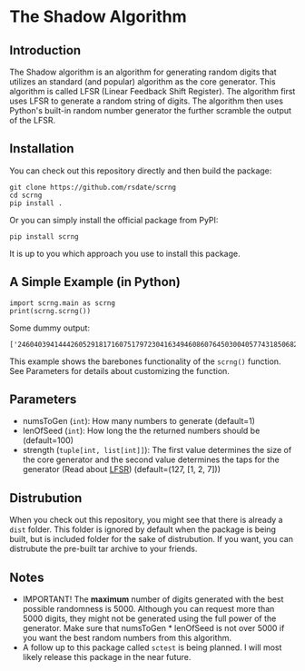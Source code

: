 # The Shadow Algorithm

## Introduction

The Shadow algorithm is an algorithm for generating random digits that utilizes an standard (and popular) algorithm as the core generator. This algorithm is called LFSR (Linear Feedback Shift Register). The algorithm first uses LFSR to generate a random string of digits. The algorithm then uses Python's built-in random number generator the further scramble the output of the LFSR.

## Installation
You can check out this repository directly and then build the
package:
```
git clone https://github.com/rsdate/scrng
cd scrng
pip install .
```
Or you can simply install the official package from PyPI:
```
pip install scrng
```
It is up to you which approach you use to install this package.

## A Simple Example (in Python)

```
import scrng.main as scrng
print(scrng.scrng())
```
Some dummy output:
```
['2460403941444260529181716075179723041634946086076450300405774318506821593208121188927143953150202887']
```
This example shows the barebones functionality of the ```scrng()``` function. See Parameters for details about customizing the function.
## Parameters
* numsToGen (```int```): How many numbers to generate (default=1)
* lenOfSeed (```int```): How long the the returned numbers should be (default=100)
* strength (```tuple[int, list[int]]```): The first value determines the size of the core generator and the second value determines the taps for the generator (Read about [LFSR](https://en.wikipedia.org/wiki/Linear-feedback_shift_register)) (default=(127, [1, 2, 7]))

## Distrubution
When you check out this repository, you might see that there is
already a ```dist``` folder. This folder is ignored by default when
the package is being built, but is included folder for the
sake of distrubution. If you want, you can distrubute the
pre-built tar archive to your friends.

## Notes
* IMPORTANT! The **maximum** number of digits generated with the best possible randomness is 5000. Although you can request more than 5000 digits, they might not be generated using the full power of the generator.  Make sure that numsToGen * lenOfSeed is not over 5000 if you want the best random numbers from this algorithm.
* A follow up to this package called ```sctest``` is being planned. I will most likely release this package in the near future.